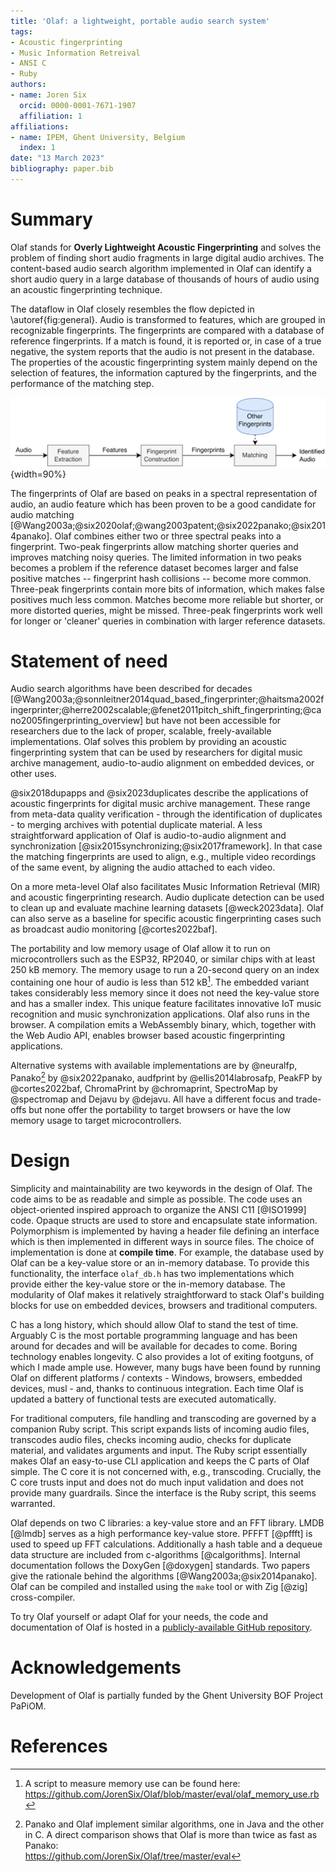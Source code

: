```yaml
---
title: 'Olaf: a lightweight, portable audio search system'
tags:
- Acoustic fingerprinting
- Music Information Retreival
- ANSI C
- Ruby
authors:
- name: Joren Six
  orcid: 0000-0001-7671-1907
  affiliation: 1
affiliations:
- name: IPEM, Ghent University, Belgium
  index: 1
date: "13 March 2023"
bibliography: paper.bib
---
```



# Summary

Olaf stands for __Overly Lightweight Acoustic Fingerprinting__ and solves the problem of finding short audio fragments in large digital audio archives. The content-based audio search algorithm implemented in Olaf can identify a short audio query in a large database of thousands of hours of audio using an acoustic fingerprinting technique.

The dataflow in Olaf closely resembles the flow depicted in \autoref{fig:general}. Audio is transformed to features, which are grouped in recognizable fingerprints. The fingerprints are compared with a database of reference fingerprints. If a match is found, it is reported or, in case of a true negative, the system reports that the audio is not present in the database. The properties of the acoustic fingerprinting system mainly depend on the selection of features, the information captured by the fingerprints, and the performance of the matching step.

![A general acoustic fingerprinting system. Features are extracted from audio and combined into fingerprints. The fingerprints are matched with fingerprints in a reference database. Finally, a match is reported.\label{fig:general}](docs/general_acoustic_fingerprinting_schema.png){width=90%}

The fingerprints of Olaf are based on peaks in a spectral representation of audio, an audio feature which has been proven to be a good candidate for audio matching [@Wang2003a;@six2020olaf;@wang2003patent;@six2022panako;@six2014panako]. Olaf combines either two or three spectral peaks into a fingerprint. Two-peak fingerprints allow matching shorter queries and improves matching noisy queries. The limited information in two peaks becomes a problem if the reference dataset becomes larger and false positive matches -- fingerprint hash collisions -- become more common. Three-peak fingerprints contain more bits of information, which makes false positives much less common. Matches become more reliable but shorter, or more distorted queries, might be missed. Three-peak fingerprints work well for longer or 'cleaner' queries in combination with larger reference datasets. 

# Statement of need

Audio search algorithms have been described for decades [@Wang2003a;@sonnleitner2014quad_based_fingerprinter;@haitsma2002fingerprinter;@herre2002scalable;@fenet2011pitch_shift_fingerprinting;@cano2005fingerprinting_overview] but have not been accessible for researchers due to the lack of proper, scalable, freely-available implementations. Olaf solves this problem by providing an acoustic fingerprinting system that can be used by researchers for digital music archive management, audio-to-audio alignment on embedded devices, or other uses. 

@six2018dupapps and @six2023duplicates describe the applications of acoustic fingerprints for digital music archive management. These range from meta-data quality verification - through the identification of duplicates - to merging archives with potential duplicate material. A less straightforward application of Olaf is audio-to-audio alignment and synchronization [@six2015synchronizing;@six2017framework]. In that case the matching fingerprints are used to align, e.g., multiple video recordings of the same event, by aligning the audio attached to each video.

On a more meta-level Olaf also facilitates Music Information Retrieval (MIR) and acoustic fingerprinting research. Audio duplicate detection can be used to clean up and evaluate machine learning datasets [@weck2023data]. Olaf can also serve as a baseline for specific acoustic fingerprinting cases such as broadcast audio monitoring [@cortes2022baf].

The portability and low memory usage of Olaf allow it to run on microcontrollers such as the ESP32, RP2040, or similar chips with at least 250 kB memory. The memory usage to run a 20-second query on an index containing one hour of audio is less than 512 kB[^1]. The embedded variant takes considerably less memory since it does not need the key-value store and has a smaller index. This unique feature facilitates innovative IoT music recognition and music synchronization applications. Olaf also runs in the browser. A compilation emits a WebAssembly binary, which, together with the Web Audio API, enables browser based acoustic fingerprinting applications. 

Alternative systems with available implementations are by @neuralfp, Panako[^2] by @six2022panako, audfprint by @ellis2014labrosafp, PeakFP by @cortes2022baf, ChromaPrint by @chromaprint, SpectroMap by @spectromap and Dejavu by @dejavu. All have a different focus and trade-offs but none offer the portability to target browsers or have the low memory usage to target microcontrollers.

# Design

Simplicity and maintainability are two keywords in the design of Olaf. The code aims to be as readable and simple as possible. The code uses an object-oriented inspired approach to organize the ANSI C11 [@ISO1999] code. Opaque structs are used to store and encapsulate state information. Polymorphism is implemented by having a header file defining an interface which is then implemented in different ways in source files. The choice of implementation is done at __compile time__. For example, the database used by Olaf can be a key-value store or an in-memory database. To provide this functionality, the interface `olaf_db.h` has two implementations which provide either the key-value store or the in-memory database. The modularity of Olaf makes it relatively straightforward to stack Olaf's building blocks for use on embedded devices, browsers and traditional computers.  

C has a long history, which should allow Olaf to stand the test of time. Arguably C is the most portable programming language and has been around for decades and will be available for decades to come. Boring technology enables longevity. C also provides a lot of exiting footguns, of which I made ample use. However, many bugs have been found by running Olaf on different platforms / contexts - Windows, browsers, embedded devices, musl - and, thanks to continuous integration. Each time Olaf is updated a battery of functional tests are executed automatically.

For traditional computers, file handling and transcoding are governed by a companion Ruby script. This script expands lists of incoming audio files, transcodes audio files, checks incoming audio, checks for duplicate material, and validates arguments and input. The Ruby script essentially makes Olaf an easy-to-use CLI application and keeps the C parts of Olaf simple. The C core it is not concerned with, e.g., transcoding. Crucially, the C core trusts input and does not do much input validation and does not provide many guardrails. Since the interface is the Ruby script, this seems warranted.

Olaf depends on two C libraries: a key-value store and an FFT library. LMDB [@lmdb] serves as a high performance key-value store. PFFFT [@pffft] is used to speed up FFT calculations. Additionally a hash table and a dequeue data structure are included from c-algorithms [@calgorithms]. Internal documentation follows the DoxyGen [@doxygen] standards. Two papers give the rationale behind the algorithms [@Wang2003a;@six2014panako]. Olaf can be compiled and installed using the `make` tool or with Zig [@zig] cross-compiler. 

To try Olaf yourself or adapt Olaf for your needs, the code and documentation of Olaf is hosted in a [publicly-available GitHub repository](https://github.com/JorenSix/Olaf). 

[^1]: A script to measure memory use can be found here:   
https://github.com/JorenSix/Olaf/blob/master/eval/olaf_memory_use.rb
[^2]: Panako and Olaf implement similar algorithms, one in Java and the other in C. A direct comparison shows that Olaf is more than twice as fast as Panako:   
https://github.com/JorenSix/Olaf/tree/master/eval


# Acknowledgements

Development of Olaf is partially funded by the Ghent University BOF Project PaPiOM.

# References

